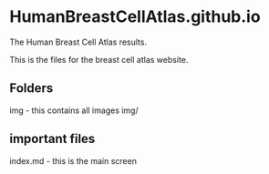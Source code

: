 # HumanBreastCellAtlas.github.io
The Human Breast Cell Atlas results. 

This is the files for the breast cell atlas website.

## Folders
img - this contains all images
img/

## important files
index.md - this is the main screen
